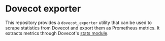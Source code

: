 # Dovecot exporter

This repository provides a `dovecot_exporter` utility that can be used
to scrape statistics from Dovecot and export them as Prometheus metrics.
It extracts metrics through Dovecot's
[stats module](https://wiki2.dovecot.org/Statistics).
